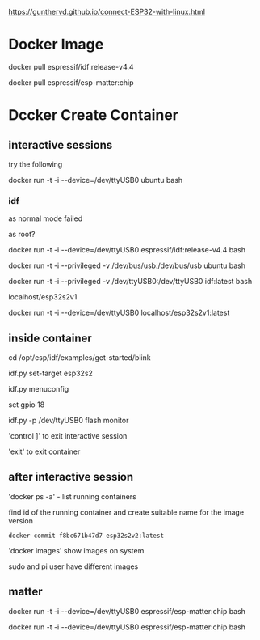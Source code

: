 

https://gunthervd.github.io/connect-ESP32-with-linux.html


# Docker Image


docker pull espressif/idf:release-v4.4

docker pull espressif/esp-matter:chip

# Dccker Create Container

## interactive sessions

try the following

docker run -t -i --device=/dev/ttyUSB0 ubuntu bash

### idf

as normal mode failed

as root?

docker run -t -i --device=/dev/ttyUSB0 espressif/idf:release-v4.4 bash

docker run -t -i --privileged -v /dev/bus/usb:/dev/bus/usb ubuntu bash

docker run -t -i --privileged -v /dev/ttyUSB0:/dev/ttyUSB0 idf:latest bash

localhost/esp32s2v1 

docker run -t -i --device=/dev/ttyUSB0 localhost/esp32s2v1:latest

## inside container

cd /opt/esp/idf/examples/get-started/blink

idf.py set-target esp32s2

idf.py menuconfig

set gpio 18

idf.py -p /dev/ttyUSB0 flash monitor

'control ]' to exit interactive session

'exit' to exit container

## after interactive session

'docker ps -a' - list running containers

find id of the running container and create suitable name for the image version

    docker commit f8bc671b47d7 esp32s2v2:latest

'docker images' show images on system

sudo and pi user have different images

## matter


docker run -t -i --device=/dev/ttyUSB0 espressif/esp-matter:chip bash

docker run -t -i --device=/dev/ttyUSB0 espressif/esp-matter:chip bash
